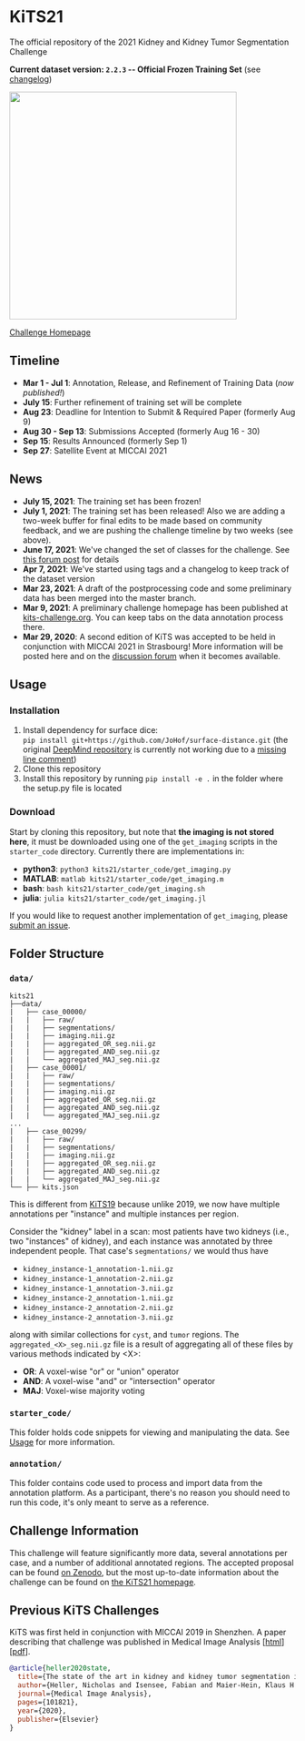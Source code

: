# KiTS21

The official repository of the 2021 Kidney and Kidney Tumor Segmentation Challenge

**Current dataset version: `2.2.3` -- Official Frozen Training Set** (see [changelog](changelog.md))

<img src="https://kits21.kits-challenge.org/public/site_media/figures/rendering_dimmed.png" width="400" />

[Challenge Homepage](https://kits21.kits-challenge.org/)

## Timeline

- **Mar 1 - Jul 1**: Annotation, Release, and Refinement of Training Data (*now published!*)
- **July 15**: Further refinement of training set will be complete
- **Aug 23**: Deadline for Intention to Submit & Required Paper (formerly Aug 9)
- **Aug 30 - Sep 13**: Submissions Accepted (formerly Aug 16 - 30)
- **Sep 15**: Results Announced (formerly Sep 1)
- **Sep 27**: Satellite Event at MICCAI 2021

## News

- **July 15, 2021**: The training set has been frozen!
- **July 1, 2021**: The training set has been released! Also we are adding a two-week buffer for final edits to be made based on community feedback, and we are pushing the challenge timeline by two weeks (see above).
- **June 17, 2021**: We've changed the set of classes for the challenge. See [this forum post](https://discourse.kits-challenge.org/t/kits21-challenge-update/354) for details
- **Apr 7, 2021**: We've started using tags and a changelog to keep track of the dataset version
- **Mar 23, 2021**: A draft of the postprocessing code and some preliminary data has been merged into the master branch.
- **Mar 9, 2021**: A preliminary challenge homepage has been published at [kits-challenge.org](https://kits21.kits-challenge.org). You can keep tabs on the data annotation process there.
- **Mar 29, 2020**: A second edition of KiTS was accepted to be held in conjunction with MICCAI 2021 in Strasbourg! More information will be posted here and on the [discussion forum](https://discourse.kits-challenge.org/) when it becomes available.

## Usage

### Installation

1) Install dependency for surface dice:\
`pip install git+https://github.com/JoHof/surface-distance.git` (the original [DeepMind repository](https://github.com/deepmind/surface-distance) is currently not working due to a [missing line comment](https://github.com/deepmind/surface-distance/blob/4315531eb2d449310d47c0850f334cc6a6580543/surface_distance/metrics.py#L102))
2) Clone this repository
3) Install this repository by running `pip install -e .` in the folder where the setup.py file is located

### Download

Start by cloning this repository, but note that **the imaging is not stored here**, it must be downloaded using one of the `get_imaging` scripts in the `starter_code` directory. Currently there are implementations in:

- **python3**: `python3 kits21/starter_code/get_imaging.py`
- **MATLAB**: `matlab kits21/starter_code/get_imaging.m`
- **bash**: `bash kits21/starter_code/get_imaging.sh`
- **julia**: `julia kits21/starter_code/get_imaging.jl`

If you would like to request another implementation of `get_imaging`, please [submit an issue](https://github.com/neheller/kits21/issues/new).

## Folder Structure

### `data/`

```text
kits21
├──data/
|   ├── case_00000/
|   |   ├── raw/
|   |   ├── segmentations/
|   |   ├── imaging.nii.gz
|   |   ├── aggregated_OR_seg.nii.gz
|   |   ├── aggregated_AND_seg.nii.gz
|   |   └── aggregated_MAJ_seg.nii.gz
|   ├── case_00001/
|   |   ├── raw/
|   |   ├── segmentations/
|   |   ├── imaging.nii.gz
|   |   ├── aggregated_OR_seg.nii.gz
|   |   ├── aggregated_AND_seg.nii.gz
|   |   └── aggregated_MAJ_seg.nii.gz
...
|   ├── case_00299/
|   |   ├── raw/
|   |   ├── segmentations/
|   |   ├── imaging.nii.gz
|   |   ├── aggregated_OR_seg.nii.gz
|   |   ├── aggregated_AND_seg.nii.gz
|   |   └── aggregated_MAJ_seg.nii.gz
└── ├── kits.json
```

This is different from [KiTS19](https://github.com/neheller/kits19) because unlike 2019, we now have multiple annotations per "instance" and multiple instances per region.

Consider the "kidney" label in a scan: most patients have two kidneys (i.e., two "instances" of kidney), and each instance was annotated by three independent people. That case's `segmentations/` we would thus have

- `kidney_instance-1_annotation-1.nii.gz`
- `kidney_instance-1_annotation-2.nii.gz`
- `kidney_instance-1_annotation-3.nii.gz`
- `kidney_instance-2_annotation-1.nii.gz`
- `kidney_instance-2_annotation-2.nii.gz`
- `kidney_instance-2_annotation-3.nii.gz`

along with similar collections for `cyst`, and `tumor` regions. The `aggregated_<X>_seg.nii.gz` file is a result of aggregating all of these files by various methods indicated by \<X\>:

- **OR**: A voxel-wise "or" or "union" operator
- **AND**: A voxel-wise "and" or "intersection" operator
- **MAJ**: Voxel-wise majority voting

### `starter_code/`

This folder holds code snippets for viewing and manipulating the data. See [Usage](#Usage) for more information.

### `annotation/`

This folder contains code used to process and import data from the annotation platform. As a participant, there's no reason you should need to run this code, it's only meant to serve as a reference.

## Challenge Information

This challenge will feature significantly more data, several annotations per case, and a number of additional annotated regions. The accepted proposal can be found [on Zenodo](https://doi.org/10.5281/zenodo.3714971), but the most up-to-date information about the challenge can be found on [the KiTS21 homepage](https://kits21.kits-challenge.org/).

## Previous KiTS Challenges

KiTS was first held in conjunction with MICCAI 2019 in Shenzhen. A paper describing that challenge was published in Medical Image Analysis \[[html](https://www.sciencedirect.com/science/article/abs/pii/S1361841520301857)\] \[[pdf](https://arxiv.org/pdf/1912.01054.pdf)\].

```bibtex
@article{heller2020state,
  title={The state of the art in kidney and kidney tumor segmentation in contrast-enhanced CT imaging: Results of the KiTS19 Challenge},
  author={Heller, Nicholas and Isensee, Fabian and Maier-Hein, Klaus H and Hou, Xiaoshuai and Xie, Chunmei and Li, Fengyi and Nan, Yang and Mu, Guangrui and Lin, Zhiyong and Han, Miofei and others},
  journal={Medical Image Analysis},
  pages={101821},
  year={2020},
  publisher={Elsevier}
}
```
